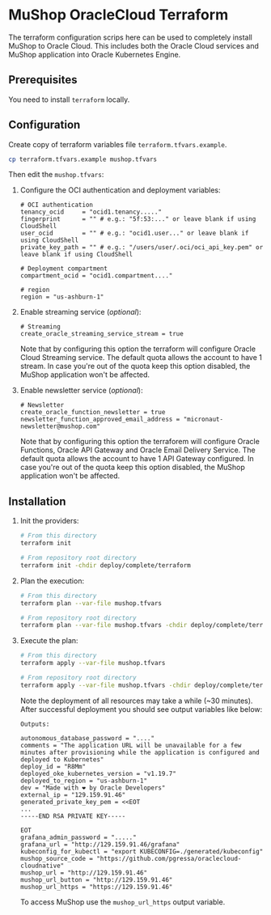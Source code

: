 # MuShop OracleCloud Terraform

The terraform configuration scrips here can be used to completely install MuShop to Oracle Cloud.
This includes both the Oracle Cloud services and MuShop application into Oracle Kubernetes Engine.

## Prerequisites

You need to install `terraform` locally.

## Configuration

Create copy of terraform variables file `terraform.tfvars.example`.

```bash
cp terraform.tfvars.example mushop.tfvars
```

Then edit the `mushop.tfvars`:


1. Configure the OCI authentication and deployment variables:
    ```
    # OCI authentication
    tenancy_ocid     = "ocid1.tenancy....."
    fingerprint      = "" # e.g.: "5f:53:..." or leave blank if using CloudShell
    user_ocid        = "" # e.g.: "ocid1.user..." or leave blank if using CloudShell
    private_key_path = "" # e.g.: "/users/user/.oci/oci_api_key.pem" or leave blank if using CloudShell

    # Deployment compartment
    compartment_ocid = "ocid1.compartment...."

    # region
    region = "us-ashburn-1"
    ```
  
1. Enable streaming service (*optional*):
    ```
    # Streaming
    create_oracle_streaming_service_stream = true
    ```

    Note that by configuring this option the terraform will configure Oracle Cloud Streaming service.
    The default quota allows the account to have 1 stream.
    In case you're out of the quota keep this option disabled, the MuShop application won't be affected.

1. Enable newsletter service (*optional*):
    ```
    # Newsletter
    create_oracle_function_newsletter = true
    newsletter_function_approved_email_address = "micronaut-newsletter@mushop.com"
    ```
    Note that by configuring this option the terraforem will configure Oracle Functions, Oracle API Gateway and Oracle Email Delivery Service.
    The default quota allows the account to have 1 API Gateway configured.
    In case you're out of the quota keep this option disabled, the MuShop application won't be affected.

## Installation
1. Init the providers:
    ```bash
    # From this directory
    terraform init
    
    # From repository root directory
    terraform init -chdir deploy/complete/terraform
    ```

2. Plan the execution:
    ```bash
    # From this directory
    terraform plan --var-file mushop.tfvars
    
    # From repository root directory
    terraform plan --var-file mushop.tfvars -chdir deploy/complete/terraform
    ```

3. Execute the plan:
    ```bash
    # From this directory
    terraform apply --var-file mushop.tfvars
    
    # From repository root directory
    terraform apply --var-file mushop.tfvars -chdir deploy/complete/terraform
    ```

    Note the deployment of all resources may take a while (~30 minutes). After successful deployment you should see output variables like below:
    ```
    Outputs:

    autonomous_database_password = "...."
    comments = "The application URL will be unavailable for a few minutes after provisioning while the application is configured and deployed to Kubernetes"
    deploy_id = "R8Mm"
    deployed_oke_kubernetes_version = "v1.19.7"
    deployed_to_region = "us-ashburn-1"
    dev = "Made with ❤ by Oracle Developers"
    external_ip = "129.159.91.46"
    generated_private_key_pem = <<EOT
    ...
    -----END RSA PRIVATE KEY-----

    EOT
    grafana_admin_password = "....."
    grafana_url = "http://129.159.91.46/grafana"
    kubeconfig_for_kubectl = "export KUBECONFIG=./generated/kubeconfig"
    mushop_source_code = "https://github.com/pgressa/oraclecloud-cloudnative"
    mushop_url = "http://129.159.91.46"
    mushop_url_button = "http://129.159.91.46"
    mushop_url_https = "https://129.159.91.46"
    ```
    
    To access MuShop use the `mushop_url_https` output variable.
